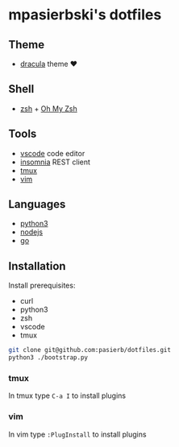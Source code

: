 # mpasierbski's dotfiles

## Theme

- [dracula](https://draculatheme.com/) theme :heart:

## Shell

- [zsh](https://github.com/ohmyzsh/ohmyzsh/wiki/Installing-ZSH) + [Oh My Zsh](https://github.com/ohmyzsh/ohmyzsh)

## Tools

- [vscode](https://code.visualstudio.com/) code editor
- [insomnia](https://insomnia.rest/) REST client
- [tmux](https://github.com/tmux/tmux)
- [vim](https://www.vim.org/download.php)

## Languages

- [python3](https://www.python.org/downloads/)
- [nodejs](https://github.com/nvm-sh/nvm)
- [go](https://golang.org/dl/)

## Installation

Install prerequisites:
- curl
- python3
- zsh
- vscode
- tmux

```bash
git clone git@github.com:pasierb/dotfiles.git
python3 ./bootstrap.py
```

### tmux

In tmux type `C-a I` to install plugins

### vim

In vim type `:PlugInstall` to install plugins
